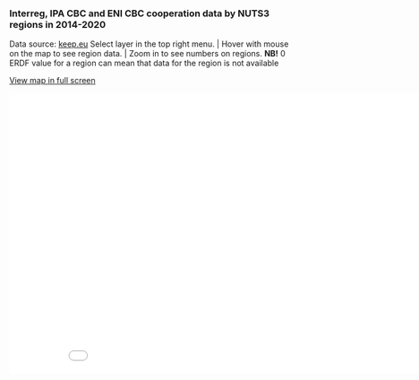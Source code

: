 ### Interreg, IPA CBC and ENI CBC cooperation data by NUTS3 regions in 2014-2020 ###

Data source: [keep.eu](https://keep.eu)
Select layer in the top right menu. | Hover with mouse on the map to see region data. | Zoom in to see numbers on regions.
**NB!** 0 ERDF value for a region can mean that data for the region is not available

[View map in full screen](https://ltalve.github.io/interreg-map/map.html)
<iframe src="map.html" height="500" width="900" scrolling="no" frameBorder="0"></iframe>
